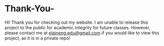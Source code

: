 # Thank-You-
Hi! Thank you for checking out my website. I am unable to release this project to the public for academic integrity for future classes. 
However, please contact me at elaineng.edu@gmail.com if you would like to view this project, as it is in a private repo!
